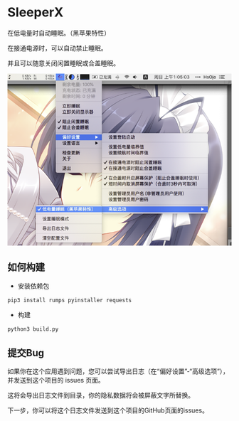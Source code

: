 # SleeperX

在低电量时自动睡眠。（黑苹果特性）

在接通电源时，可以自动禁止睡眠。

并且可以随意关闭闲置睡眠或合盖睡眠。

![预览图](doc/thumbnail_cn.png)

## 如何构建

* 安装依赖包

```bash
pip3 install rumps pyinstaller requests
```

* 构建

```bash
python3 build.py
```


## 提交Bug

如果你在这个应用遇到问题，您可以尝试导出日志（在“偏好设置”-“高级选项”），并发送到这个项目的 issues 页面。

这将会导出日志文件到目录，你的隐私数据将会被屏蔽文字所替换。

下一步，你可以将这个日志文件发送到这个项目的GitHub页面的issues。
